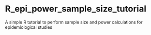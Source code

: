 # R_epi_power_sample_size_tutorial
A simple R tutorial to perform sample size and power calculations for epidemiological studies
